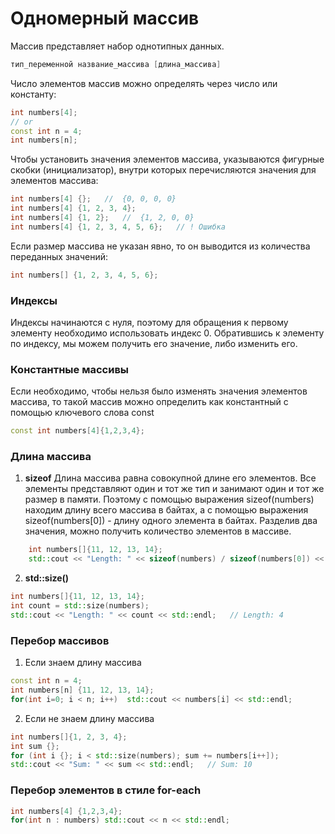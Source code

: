 # Одномерный массив
Массив представляет набор однотипных данных. 
```cpp
тип_переменной название_массива [длина_массива]
```
Число элементов массив можно определять через число или константу:
```cpp
int numbers[4];
// or
const int n = 4;
int numbers[n];
```
Чтобы установить значения элементов массива, указываются фигурные скобки (инициализатор), внутри которых перечисляются значения для элементов массива:
```cpp
int numbers[4] {};   //  {0, 0, 0, 0}
int numbers[4] {1, 2, 3, 4};
int numbers[4] {1, 2};   //  {1, 2, 0, 0}
int numbers[4] {1, 2, 3, 4, 5, 6};   // ! Ошибка
```
Если размер массива не указан явно, то он выводится из количества переданных значений:
```cpp
int numbers[] {1, 2, 3, 4, 5, 6};
```
### Индексы 
Индексы начинаются с нуля, поэтому для обращения к первому элементу необходимо использовать индекс 0. Обратившись к элементу по индексу, мы можем получить его значение, либо изменить его. 
### Константные массивы
Если необходимо, чтобы нельзя было изменять значения элементов массива, то такой массив можно определить как константный с помощью ключевого слова const
```cpp
const int numbers[4]{1,2,3,4};
```
### Длина массива
1. <b>sizeof</b>
Длина массива равна совокупной длине его элементов. Все элементы представляют один и тот же тип и занимают один и тот же размер в памяти. Поэтому с помощью выражения sizeof(numbers) находим длину всего массива в байтах, а с помощью выражения sizeof(numbers[0]) - длину одного элемента в байтах. Разделив два значения, можно получить количество элементов в массиве.
```cpp
    int numbers[]{11, 12, 13, 14};
    std::cout << "Length: " << sizeof(numbers) / sizeof(numbers[0]) << std::endl;   // Length: 4
```
2. <b>std::size()</b>
```cpp  
int numbers[]{11, 12, 13, 14};
int count = std::size(numbers);
std::cout << "Length: " << count << std::endl;   // Length: 4
```
### Перебор массивов
1. Если знаем длину массива
```cpp  
const int n = 4;
int numbers[n] {11, 12, 13, 14};
for(int i=0; i < n; i++)  std::cout << numbers[i] << std::endl;
```
2. Если не знаем длину массива
```cpp
int numbers[]{1, 2, 3, 4};
int sum {};
for (int i {}; i < std::size(numbers); sum += numbers[i++]);
std::cout << "Sum: " << sum << std::endl;   // Sum: 10
```
### Перебор элементов в стиле for-each
```cpp
int numbers[4] {1,2,3,4};
for(int n : numbers) std::cout << n << std::endl;
```

```cpp
```

```cpp
```


```cpp
```

```cpp
```

```cpp
```

```cpp
```
